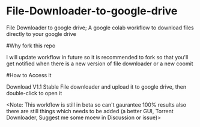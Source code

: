 # File-Downloader-to-google-drive

File Downloader to google drive; A google colab workflow to download files directly to your google drive

#Why fork this repo

I will update workflow in future so it is recommended to fork so that you'll get notified when there is a new version of file downloader or a new coomit

#How to Access it 

Download V1.1 Stable File downloader and upload it to google drive, then double-click to open it

<Note: This workflow is still in beta so can't gaurantee 100% results also there are still things which needs to be added (a better GUI, Torrent Downloader, Suggest me some moew in Discussion or issue)>
